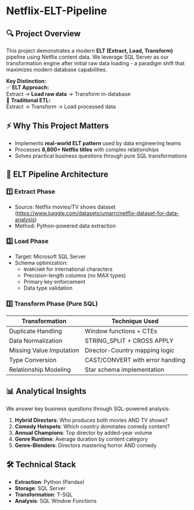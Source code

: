 # Netflix-ELT-Pipeline

## 🔍 Project Overview
This project demonstrates a modern **ELT (Extract, Load, Transform)** pipeline using Netflix content data. We leverage SQL Server as our transformation engine after initial raw data loading - a paradigm shift that maximizes modern database capabilities.

**Key Distinction:**  
✅ **ELT Approach:**  
Extract → **Load raw data** → Transform in-database  
🚫 **Traditional ETL:**  
Extract → Transform → Load processed data


## ⚡ Why This Project Matters
- Implements **real-world ELT pattern** used by data engineering teams
- Processes **8,800+ Netflix titles** with complex relationships
- Solves practical business questions through pure SQL transformations

## 🚀 ELT Pipeline Architecture

### 1️⃣ Extract Phase
- Source: Netflix movies/TV shows dataset (https://www.kaggle.com/datasets/umarrr/netflix-dataset-for-data-analysis)
- Method: Python-powered data extraction

### 2️⃣ Load Phase
- Target: Microsoft SQL Server
- Schema optimization:
  - `NVARCHAR` for international characters
  - Precision-length columns (no MAX types)
  - Primary key enforcement
  - Data type validation

### 3️⃣ Transform Phase (Pure SQL)
| Transformation          | Technique Used                  |
|-------------------------|---------------------------------|
| Duplicate Handling      | Window functions + CTEs         |
| Data Normalization      | STRING_SPLIT + CROSS APPLY      |
| Missing Value Imputation | Director-Country mapping logic |
| Type Conversion         | CAST/CONVERT with error handling|
| Relationship Modeling   | Star schema implementation     |

## 📊 Analytical Insights
We answer key business questions through SQL-powered analysis:
1. **Hybrid Directors**: Who produces both movies AND TV shows?
2. **Comedy Hotspots**: Which country dominates comedy content?
3. **Annual Champions**: Top director by added-year volume
4. **Genre Runtime**: Average duration by content category
5. **Genre-Blenders**: Directors mastering horror AND comedy

## 🛠️ Technical Stack
- **Extraction**: Python (Pandas)
- **Storage**: SQL Server
- **Transformation**: T-SQL
- **Analysis**: SQL Window Functions

